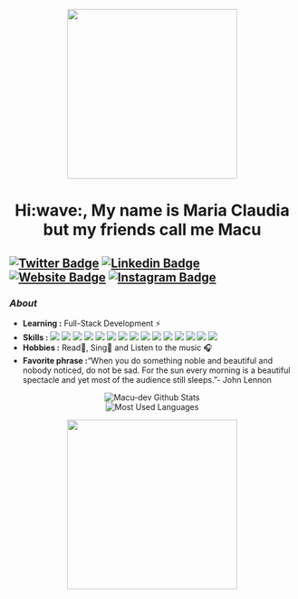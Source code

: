 <p align="center">
  <img width="300" height="300" src="https://media1.tenor.com/images/a5dda5f48b69bf95471ffd02f0d7edba/tenor.gif">
</p>

<h1 align="center">Hi:wave:, My name is Maria Claudia but my friends call me Macu</h1>

[![Twitter Badge](https://img.shields.io/badge/-@Magenta_Oreo-1ca0f1?style=flat-square&logo=twitter&logoColor=white&link=https://twitter.com/https://twitter.com/Magenta_Oreo)](https://twitter.com/Magenta_Oreo)   [![Linkedin Badge](https://img.shields.io/badge/-Maria_Claudia_Pérez_Escalante-blue?style=flat-square&logo=Linkedin&logoColor=white&link=https://www.linkedin.com/in/maría-claudia-pérez-escalante-501a62144)](https://www.linkedin.com/in/maría-claudia-pérez-escalante-501a62144) [![Website Badge](https://img.shields.io/badge/-macu.ptah.tech-blueviolet?style=flat-square&logo=Website&logoColor=white&link=https://macu.ptah.tech/)](https://macu.ptah.tech/) 
[![Instagram Badge](https://img.shields.io/badge/-macu.21-ff69b4?style=flat-square&logo=instagram&logoColor=white&link=https://www.instagram.com/macu.21/)](https://www.instagram.com/macu.21/)
---------------------------------------------------------------------------------------------------------------------------------------------------------------------------------
### <i>About</i>

-  **Learning :** Full-Stack Development :zap:
-  **Skills :**
<img src="https://img.shields.io/badge/-HTML-E34F26?style=flat&logo=HTML5&logoColor=white"> <img src="https://img.shields.io/badge/-CSS-1572B6?style=flat&logo=css3&logoColor=white"> <img src="https://img.shields.io/badge/-JavaScript-F7DF1E?style=flat&logo=javascript&logoColor=white"> <img src="https://img.shields.io/badge/-Bootstrap-563D7C?style=flat&logo=bootstrap&logoColor=white"> <img src="https://img.shields.io/badge/-Git-F05032?style=flat&logo=git&logoColor=white"> <img src="https://img.shields.io/badge/-Scss-ff69b4?style=flat&logo=scss&logoColor=white"> <img src="https://img.shields.io/badge/-Gulp-181717?style=flat&logo=gulp&logoColor=white"> <img src="https://img.shields.io/badge/-Bitbucket-0052CC?style=flat&logo=bitbucket&logoColor=white"> <img src="https://img.shields.io/badge/-Github-181717?style=flat&logo=github&logoColor=white"> <img src="https://img.shields.io/badge/-Bitbucket-0052CC?style=flat&logo=bitbucket&logoColor=white"> <img src="https://img.shields.io/badge/-npm-CB3837?style=flat&logo=npm&logoColor=white"> <img src="https://img.shields.io/badge/-Visual%20Studio%20Code-007ACC?style=flat&logo=visual-studio-code&logoColor=white"> 
<img src="https://img.shields.io/badge/-Linux-FCC624?style=flat&logo=linux&logoColor=white"> <img src="https://img.shields.io/badge/-Debian-A81D33?style=flat&logo=debian&logoColor=white"> <img src="https://img.shields.io/badge/-Windows-0078D6?style=flat&logo=windows&logoColor=white">
-  **Hobbies :** Read📕, Sing:microphone: and Listen to the music :headphones:
-  **Favorite phrase :**“When you do something noble and beautiful and nobody noticed, do not be sad. For the sun every morning is a beautiful spectacle and yet most       of the audience still sleeps.”- John Lennon

<p align="center">
  <img alt="Macu-dev Github Stats" src="https://github-readme-stats.vercel.app/api?username=macu-dev&show_icons=true&theme=cobalt">
  <br>
  <img alt="Most Used Languages"src="https://github-readme-stats.vercel.app/api/top-langs/?username=macu-dev&show_icons=true_color=fff&icon_color=79ff97&text_color=9f9f9f&bg_color=151515">
</p>

<p align="center">
  <img width="300" height="300" src="https://i.pinimg.com/originals/21/f0/92/21f0929a92ebe840eb932af199fb3260.gif">
</p>

